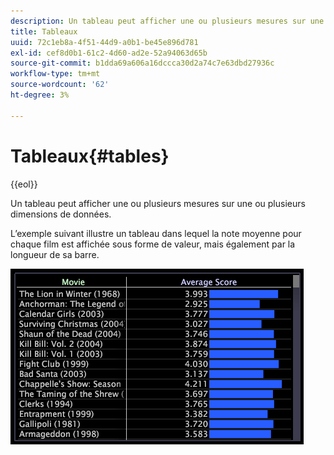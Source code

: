 ```yaml
---
description: Un tableau peut afficher une ou plusieurs mesures sur une ou plusieurs dimensions de données.
title: Tableaux
uuid: 72c1eb8a-4f51-44d9-a0b1-be45e896d781
exl-id: cef8d0b1-61c2-4d60-ad2e-52a94063d65b
source-git-commit: b1dda69a606a16dccca30d2a74c7e63dbd27936c
workflow-type: tm+mt
source-wordcount: '62'
ht-degree: 3%

---
```


# Tableaux{#tables}

{{eol}}

Un tableau peut afficher une ou plusieurs mesures sur une ou plusieurs dimensions de données.

L’exemple suivant illustre un tableau dans lequel la note moyenne pour chaque film est affichée sous forme de valeur, mais également par la longueur de sa barre.

![](assets/vis_Table.png)
